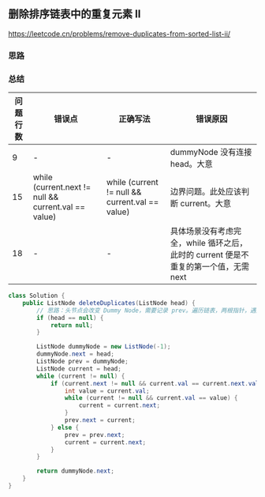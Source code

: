 ## 删除排序链表中的重复元素 II

<https://leetcode.cn/problems/remove-duplicates-from-sorted-list-ii/>

### 思路

### 总结

| 问题行数 | 错误点                                                  | 正确写法                                            | 错误原因                                                 |
|------|------------------------------------------------------|-------------------------------------------------|------------------------------------------------------|
| 9    | -                                                    | -                                               | dummyNode 没有连接 head。大意                               |
| 15   | while (current.next != null && current.val == value) | while (current != null && current.val == value) | 边界问题。此处应该判断 current。大意                               |
| 18   | -                                                    | -                                               | 具体场景没有考虑完全，while 循环之后，此时的 current 便是不重复的第一个值，无需 next |

```java
class Solution {
    public ListNode deleteDuplicates(ListNode head) {
        // 思路：头节点会改变 Dummy Node，需要记录 prev。遍历链表，两根指针，遇到相等，找得到下一个不等的 O(n) + O(1)
        if (head == null) {
            return null;
        }

        ListNode dummyNode = new ListNode(-1);
        dummyNode.next = head;
        ListNode prev = dummyNode;
        ListNode current = head;
        while (current != null) {
            if (current.next != null && current.val == current.next.val) {
                int value = current.val;
                while (current != null && current.val == value) {
                    current = current.next;
                }
                prev.next = current;
            } else {
                prev = prev.next;
                current = current.next;
            }
        }

        return dummyNode.next;
    }
}
```
